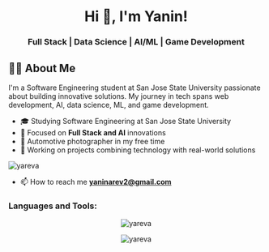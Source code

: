 <h1 align="center">Hi 👋, I'm Yanin! </h1>
<h3 align="center">Full Stack | Data Science | AI/ML | Game Development</h3>

## 👨‍💻 About Me

I'm a Software Engineering student at San Jose State University passionate about building innovative solutions. My journey in tech spans web development, AI, data science, ML, and game development.

- 🎓 Studying Software Engineering at San Jose State University
- 🌱 Focused on **Full Stack and AI** innovations
- 📸 Automotive photographer in my free time
- 🔭 Working on projects combining technology with real-world solutions

<p align="left">
  <img src="https://komarev.com/ghpvc/?username=yareva&label=Profile%20views&color=0e75b6&style=flat" alt="yareva" />
</p>

- 📫 How to reach me **yaninarev2@gmail.com**

<!--
<h3 align="left">Connect with me:</h3>
<p align="left">
  <!-- Add social links or other connections here -->
</p>

<h3 align="left">Languages and Tools:</h3>
<p align="left">
  <!-- Place your technology icons and links here as you desire -->
</p>

<p align="center">
  <img src="https://github-readme-stats.vercel.app/api?username=yareva&show_icons=true&locale=en" alt="yareva" />
</p>

<p align="center">
  <img src="https://github-readme-streak-stats.herokuapp.com/?user=yareva&" alt="yareva" />
</p>



<!--
**yareva/yareva** is a ✨ _special_ ✨ repository because its `README.md` (this file) appears on your GitHub profile.

Here are some ideas to get you started:

- 🔭 I’m currently working on ...
- 🌱 I’m currently learning ...
- 👯 I’m looking to collaborate on ...
- 🤔 I’m looking for help with ...
- 💬 Ask me about ...
- 📫 How to reach me: ...
- 😄 Pronouns: ...
- ⚡ Fun fact: ...
-->
